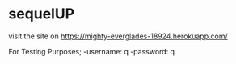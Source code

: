# sequelUP

visit the site on https://mighty-everglades-18924.herokuapp.com/

For Testing Purposes;
-username: q
-password: q